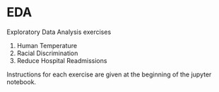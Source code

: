# EDA
Exploratory Data Analysis exercises
1) Human Temperature
2) Racial Discrimination
3) Reduce Hospital Readmissions

Instructions for each exercise are given at the beginning of the jupyter notebook.
